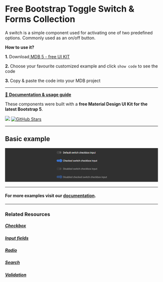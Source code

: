 # Free Bootstrap Toggle Switch & Forms Collection

A switch is a simple component used for activating one of two predefined options. Commonly used as an on/off button.



<p><strong>How to use it?</strong></p>
<p class="mb-2">
<strong>1. </strong>Download<a target="_blank" href="https://mdbootstrap.com/docs/standard/"> MDB 5 - free UI KIT</a></p>
<p class="mb-2"><strong>2. </strong>Choose your favourite customized example and click <code>show code</code> to see the code</p>
<p class="mb-3"><strong>3. </strong>Copy & paste the code into your MDB project</p>

--------------------

[📄 **Documentation & usage guide**](https://mdbootstrap.com/docs/standard/forms/switch/)

These components were built with a **free Material Design UI Kit for the latest Bootstrap 5**.

<img height="25" src="https://mdbootstrap.com/img/Marketing/general/logo/medium/mdb-r.png">  [![GitHub Stars](https://img.shields.io/github/stars/mdbootstrap/mdb-ui-kit?label=Star%20now&style=social)](https://github.com/mdbootstrap/mdb-ui-kit/)

---------------------

 <h2 class="mb-4">Basic example</h2> 

 [![Bootstrap 5 Toggle Switch](/assets/basic-example.png)](https://mdbootstrap.com/docs/standard/forms/switch/#section-basic-example)


 
 <hr class="my-5">

<h4>For more examples visit our <a target="_blank" href="https://mdbootstrap.com/docs/standard/forms/switch/">documentation</a>.</h4>

 <hr class="my-5">

<h3>Related Resources</h3>

<h5><a target="_blank" href="https://mdbootstrap.com/docs/standard/forms/checkbox/">Checkbox</a></h5>

<h5><a target="_blank" href="https://mdbootstrap.com/docs/standard/forms/input-fields/">Input fields</a></h5>

<h5><a target="_blank" href="https://mdbootstrap.com/docs/standard/forms/radio/">Radio</a></h5>

<h5><a target="_blank" href="https://mdbootstrap.com/docs/standard/forms/search/">Search</a></h5>

<h5><a target="_blank" href="https://mdbootstrap.com/docs/standard/forms/validation/">Validation</a></h5>


